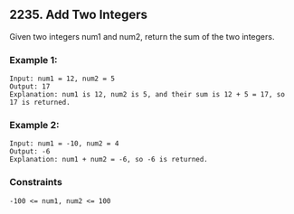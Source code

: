 ## 2235. Add Two Integers
Given two integers num1 and num2, return the sum of the two integers.

### Example 1:
```
Input: num1 = 12, num2 = 5
Output: 17
Explanation: num1 is 12, num2 is 5, and their sum is 12 + 5 = 17, so 17 is returned.
```

### Example 2:
```
Input: num1 = -10, num2 = 4
Output: -6
Explanation: num1 + num2 = -6, so -6 is returned.
```

### Constraints
```
-100 <= num1, num2 <= 100
```
